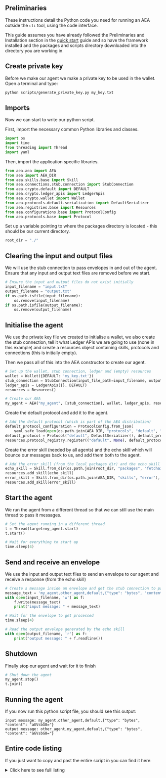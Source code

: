 ## Preliminaries

These instructions detail the Python code you need for running an AEA outside the `cli` tool, using the code interface. 

  
This guide assumes you have already followed the Preliminaries and Installation section in the [quick start](quickstart.md) guide and so have the framework installed and the packages and scripts directory downloaded into the directory you are working in.


## Create private key
Before we make our agent we make a private key to be used in the wallet. Open a terminal and type:
    
``` bash
python scripts/generate_private_key.py my_key.txt
```

## Imports

Now we can start to write our python script. 

First, import the necessary common Python libraries and classes.

``` python
import os
import time
from threading import Thread
import yaml
```

Then, import the application specific libraries.

``` python
from aea.aea import AEA
from aea import AEA_DIR
from aea.skills.base import Skill
from aea.connections.stub.connection import StubConnection
from aea.crypto.default import DEFAULT
from aea.crypto.ledger_apis import LedgerApis
from aea.crypto.wallet import Wallet
from aea.protocols.default.serialization import DefaultSerializer
from aea.registries.base import Resources
from aea.configurations.base import ProtocolConfig
from aea.protocols.base import Protocol
```

Set up a variable pointing to where the packages directory is located - this should be our current directory. 
``` python
root_dir = "./"
```

## Clearing the input and output files
We will use the stub connection to pass envelopes in and out of the agent. Ensure that any input and output text files are removed before we start.
``` python
# Ensure the input and output files do not exist initially
input_filename = "input.txt"
output_filename = "output.txt"
if os.path.isfile(input_filename):
    os.remove(input_filename)
if os.path.isfile(output_filename):
    os.remove(output_filename)
```

## Initialise the agent
We use the private key file we created to initialise a wallet, we also create the stub connection, tell it what Ledger APIs we are going to use (none in this example) and create a resources object containing skills, protocols and connections (this is initially empty). 

Then we pass all of this into the AEA constructor to create our agent.
``` python
# Set up the wallet, stub connection, ledger and (empty) resources
wallet = Wallet({DEFAULT: 'my_key.txt'})
stub_connection = StubConnection(input_file_path=input_filename, output_file_path=output_filename)
ledger_apis = LedgerApis({}, DEFAULT)
resources = Resources()

# Create our AEA
my_agent = AEA("my_agent", [stub_connection], wallet, ledger_apis, resources)
```

Create the default protocol and add it to the agent.
``` python
# Add the default protocol (which is part of the AEA distribution)
default_protocol_configuration = ProtocolConfig.from_json(
    yaml.safe_load(open(os.path.join(AEA_DIR, "protocols", "default", "protocol.yaml"))))
default_protocol = Protocol("default", DefaultSerializer(), default_protocol_configuration)
resources.protocol_registry.register(("default", None), default_protocol)
```

Create the error skill (needed by all agents) and the echo skill which will bounce our messages back to us, and add them both to the agent.
``` python
# Add the error skill (from the local packages dir) and the echo skill (which is part of the AEA distribution)
echo_skill = Skill.from_dir(os.path.join(root_dir, "packages", "fetchai", "skills", "echo"), my_agent.context)
resources.add_skill(echo_skill)
error_skill = Skill.from_dir(os.path.join(AEA_DIR, "skills", "error"), my_agent.context)
resources.add_skill(error_skill)
```

## Start the agent
We run the agent from a different thread so that we can still use the main thread to pass it messages.
``` python
# Set the agent running in a different thread
t = Thread(target=my_agent.start)
t.start()

# Wait for everything to start up
time.sleep(4)
```

## Send and receive an envelope
We use the input and output text files to send an envelope to our agent and receive a response (from the echo skill)
``` python
# Create a message inside an envelope and get the stub connection to pass it on to the echo skill
message_text = 'my_agent,other_agent,default,{"type": "bytes", "content": "aGVsbG8="}'
with open(input_filename, 'w') as f:
    f.write(message_text)
    print("input message: " + message_text)

# Wait for the envelope to get processed
time.sleep(4)

# Read the output envelope generated by the echo skill
with open(output_filename, 'r') as f:
    print("output message: " + f.readline())
```

## Shutdown
Finally stop our agent and wait for it to finish
``` python
# Shut down the agent
my_agent.stop()
t.join()
```

## Running the agent
If you now run this python script file, you should see this output:

    input message: my_agent,other_agent,default,{"type": "bytes", "content": "aGVsbG8="}
    output message: other_agent,my_agent,default,{"type": "bytes", "content": "aGVsbG8="}


## Entire code listing
If you just want to copy and past the entire script in you can find it here:

<details><summary>Click here to see full listing</summary>
<p>

```python
import os
import time
from threading import Thread
import yaml

from aea.aea import AEA
from aea import AEA_DIR
from aea.skills.base import Skill
from aea.connections.stub.connection import StubConnection
from aea.crypto.default import DEFAULT
from aea.crypto.ledger_apis import LedgerApis
from aea.crypto.wallet import Wallet
from aea.protocols.default.serialization import DefaultSerializer
from aea.registries.base import Resources
from aea.configurations.base import ProtocolConfig
from aea.protocols.base import Protocol

root_dir = "./"

# Ensure the input and output files do not exist initially
input_filename = "input.txt"
output_filename = "output.txt"
if os.path.isfile(input_filename):
    os.remove(input_filename)
if os.path.isfile(output_filename):
    os.remove(output_filename)

# set up the Wallet, stub connection, ledger and (empty) resources
wallet = Wallet({DEFAULT: 'my_key.txt'})
stub_connection = StubConnection(input_file_path=input_filename, output_file_path=output_filename)
ledger_apis = LedgerApis({}, DEFAULT)
resources = Resources()

# Create our AEA
my_agent = AEA("my_agent", [stub_connection], wallet, ledger_apis, resources, programmatic=True)

# Add the default protocol (which is part of the AEA distribution)
default_protocol_configuration = ProtocolConfig.from_json(
    yaml.safe_load(open(os.path.join(AEA_DIR, "protocols", "default", "protocol.yaml"))))
default_protocol = Protocol("default", DefaultSerializer(), default_protocol_configuration)
resources.protocol_registry.register(("default", None), default_protocol)

# Add the error skill (from the local packages dir) and the echo skill (which is part of the AEA distribution)
echo_skill = Skill.from_dir(os.path.join(root_dir, "packages", "fetchai", "skills", "echo"), my_agent.context)
resources.add_skill(echo_skill)
error_skill = Skill.from_dir(os.path.join(AEA_DIR, "skills", "error"), my_agent.context)
resources.add_skill(error_skill)

# Set the agent running in a different thread
t = Thread(target=my_agent.start)
t.start()

# Wait for everything to start up
time.sleep(4)

# Create a message inside an envelope and get the stub connection to pass it on to the echo skill
message_text = 'my_agent,other_agent,default,{"type": "bytes", "content": "aGVsbG8="}'
with open(input_filename, 'w') as f:
    f.write(message_text)
    print("input message: " + message_text)

# Wait for the envelope to get processed
time.sleep(4)

# Read the output envelope generated by the echo skill
with open(output_filename, 'r') as f:
    print("output message: " + f.readline())

# Shut down the agent
my_agent.stop()
t.join()
t = None

```
</p>
</details>

<br />